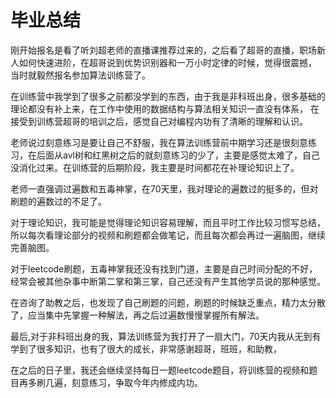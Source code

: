 # 毕业总结

<!-- 上周提交作业忘记写毕业总结了，现在补上-->

刚开始报名是看了听刘超老师的直播课推荐过来的，之后看了超哥的直播，职场新人如何快速进阶，在超哥说到优势识别器和一万小时定律的时候，觉得很震撼，
当时就毅然报名参加算法训练营了。

在训练营中我学到了很多之前都没学到的东西，由于我是非科班出身，很多基础的理论都没有补上来，在工作中使用的数据结构与算法相关知识一直没有体系，
在接受到训练营超哥的培训之后，感觉自己对编程内功有了清晰的理解和认识。

老师说过刻意练习是要让自己不舒服，我在算法训练营前中期学习还是很刻意练习，在后面从avl树和红黑树之后的就刻意练习的少了，主要是感觉太难了，自己没消化过来。在训练营的后期阶段，我主要是时间都花在补理论知识上了。

老师一直强调过遍数和五毒神掌，在70天里，我对理论的遍数过的挺多的，但对刷题的遍数过的不足了。

对于理论知识，我可能是觉得理论知识容易理解，而且平时工作比较习惯写总结，所以每次看理论部分的视频和刷题都会做笔记，而且每次都会再过一遍脑图，继续完善脑图。

对于leetcode刷题，五毒神掌我还没有找到门道，主要是自己时间分配的不好，经常会被其他杂事中断第二掌和第三掌，自己还没有产生其他学员说的那种感觉。

在咨询了助教之后，也发现了自己刷题的问题，刷题的时候缺乏重点，精力太分散了，应当集中先掌握一种解法，再之后过遍数慢慢掌握所有解法。

最后,对于非科班出身的我，算法训练营为我打开了一扇大门，70天内我从无到有学到了很多知识，也有了很大的成长，非常感谢超哥，班班，和助教，

在之后的日子里，我还会继续坚持每日一题leetcode题目，将训练营的视频和题目再多刷几遍，刻意练习，争取今年内修成内功。